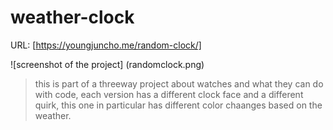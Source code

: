 # weather-clock
URL: [https://youngjuncho.me/random-clock/]

![screenshot of the project] (randomclock.png)

>this is part of a threeway project about watches and what they can do with code, each version has a different clock face and a different quirk, this one in particular has different color chaanges based on the weather. 
